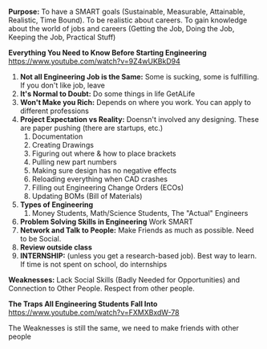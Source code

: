 **Purpose:** To have a SMART goals (Sustainable, Measurable, Attainable, Realistic, Time Bound). To be realistic about careers. To gain knowledge about the world of jobs and careers (Getting the Job, Doing the Job, Keeping the Job, Practical Stuff)

**Everything You Need to Know Before Starting Engineering** https://www.youtube.com/watch?v=9Z4wUKBkD94

1. **Not all Engineering Job is the Same:** Some is sucking, some is fulfilling. If you don't like job, leave
2. **It's Normal to Doubt:** Do some things in life GetALife
3. **Won't Make you Rich:** Depends on where you work. You can apply to different professions
4. **Project Expectation vs Reality:** Doensn't involved any designing. These are paper pushing (there are startups, etc.)
	1. Documentation
	2. Creating Drawings
	3. Figuring out where & how to place brackets
	4.   Pulling new part numbers
	5. Making sure design has no negative effects
	6. Reloading everything when CAD crashes
	7. Filling out Engineering Change Orders (ECOs)
	8. Updating BOMs (Bill of Materials)
5. **Types of Engineering**
	1. Money Students, Math/Science Students, The "Actual" Engineers
6. **Problem Solving Skills in Engineering** Work SMART
7. **Network and Talk to People:** Make Friends as much as possible. Need to be Social.
8. **Review outside class**
9. **INTERNSHIP:** (unless you get a research-based job). Best way to learn. If time is not spent on school, do internships

**Weaknesses:** Lack Social Skills (Badly Needed for Opportunities) and Connection to Other People. Respect from other people.

**The Traps All Engineering Students Fall Into** https://www.youtube.com/watch?v=FXMXBxdW-78

The Weaknesses is still the same, we need to make friends with other people